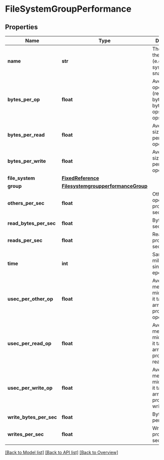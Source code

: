 # FileSystemGroupPerformance

## Properties
Name | Type | Description | Notes
------------ | ------------- | ------------- | -------------
**name** | **str** | The name of the object (e.g., a file system or snapshot) | [optional] 
**bytes_per_op** | **float** | Average operation size (read bytes+write bytes/read ops+write ops). | [optional] 
**bytes_per_read** | **float** | Average read size in bytes per read operation. | [optional] 
**bytes_per_write** | **float** | Average write size in bytes per write operation. | [optional] 
**file_system** | [**FixedReference**](FixedReference.md) |  | [optional] 
**group** | [**FilesystemgroupperformanceGroup**](FilesystemgroupperformanceGroup.md) |  | [optional] 
**others_per_sec** | **float** | Other operations processed per second. | [optional] 
**read_bytes_per_sec** | **float** | Bytes read per second. | [optional] 
**reads_per_sec** | **float** | Read requests processed per second. | [optional] 
**time** | **int** | Sample time in milliseconds since UNIX epoch. | [optional] 
**usec_per_other_op** | **float** | Average time, measured in microseconds, it takes the array to process other operations. | [optional] 
**usec_per_read_op** | **float** | Average time, measured in microseconds, it takes the array to process a read request. | [optional] 
**usec_per_write_op** | **float** | Average time, measured in microseconds, it takes the array to process a write request. | [optional] 
**write_bytes_per_sec** | **float** | Bytes written per second. | [optional] 
**writes_per_sec** | **float** | Write requests processed per second. | [optional] 

[[Back to Model list]](index.md#documentation-for-models) [[Back to API list]](index.md#endpoint-properties) [[Back to Overview]](index.md)


